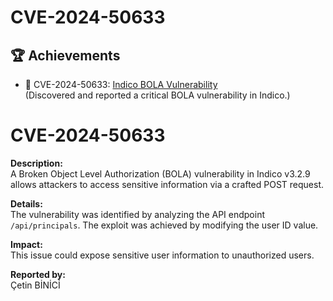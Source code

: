 # CVE-2024-50633

## 🏆 Achievements
- 🐞 CVE-2024-50633: [Indico BOLA Vulnerability](https://cve.mitre.org/cgi-bin/cvename.cgi?name=CVE-2024-50633)  
  (Discovered and reported a critical BOLA vulnerability in Indico.)

# CVE-2024-50633
**Description:**  
A Broken Object Level Authorization (BOLA) vulnerability in Indico v3.2.9 allows attackers to access sensitive information via a crafted POST request.

**Details:**  
The vulnerability was identified by analyzing the API endpoint `/api/principals`. The exploit was achieved by modifying the user ID value.

**Impact:**  
This issue could expose sensitive user information to unauthorized users.

**Reported by:**  
Çetin BİNİCİ
